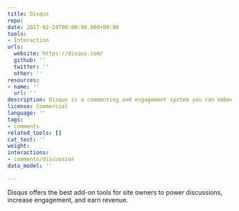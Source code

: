 ```yaml
---
title: Disqus
repo: 
date: 2017-02-24T00:00:00.000+00:00
tools:
- Interaction
urls:
  website: https://disqus.com/
  github: ''
  twitter: ''
  other: ''
resources:
- name: ''
  url: ''
description: Disqus is a commenting and engagement system you can embed on your website.
license: Commercial
language: ''
tags:
- comments
related_tools: []
cat_test: ''
weight: 
interactions:
- comments/discussion
data_model: ''

---
```

Disqus offers the best add-on tools for site owners to power discussions, increase engagement, and earn revenue.